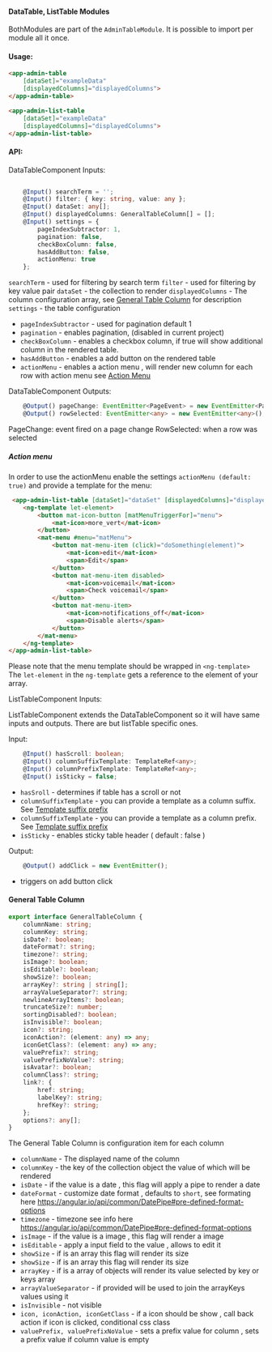 #### DataTable, ListTable Modules

BothModules are part of the `AdminTableModule`.
It is possible to import per module all it once.

#### Usage: 

```html
<app-admin-table 
    [dataSet]="exampleData" 
    [displayedColumns]="displayedColumns">
</app-admin-table>

<app-admin-list-table 
    [dataSet]="exampleData" 
    [displayedColumns]="displayedColumns">
</app-admin-list-table>

```

#### API: 

DataTableComponent Inputs: 

```typescript

    @Input() searchTerm = '';
    @Input() filter: { key: string, value: any };
    @Input() dataSet: any[];
    @Input() displayedColumns: GeneralTableColumn[] = [];
    @Input() settings = {
        pageIndexSubtractor: 1,
        pagination: false,
        checkBoxColumn: false,
        hasAddButton: false,
        actionMenu: true
    };
```

`searchTerm` - used for filtering by search term
`filter` - used for filtering by key value pair
`dataSet` - the collection to render
`displayedColumns` - The column configuration array, see [General Table Column](#gerneral-table-column) for description
`settings` - the table configuration
 - `pageIndexSubtractor` - used for pagination default 1
 - `pagination` - enables pagination, (disabled in current project)
 - `checkBoxColumn` - enables a checkbox column, if true will show additional column in the rendered table.
 - `hasAddButton` - enables a add button on the rendered table
 - `actionMenu` - enables a action menu , will render new column for each row with action menu see [Action Menu](#action-menu)
 
DataTableComponent Outputs: 

```typescript
    @Output() pageChange: EventEmitter<PageEvent> = new EventEmitter<PageEvent>();
    @Output() rowSelected: EventEmitter<any> = new EventEmitter<any>();
```

PageChange: event fired on a page change
RowSelected: when a row was selected

##### Action menu

In order to use the actionMenu enable the settings `actionMenu (default: true)`  and provide a template for the menu:

```html
 <app-admin-list-table [dataSet]="dataSet" [displayedColumns]="displayedColumns">
    <ng-template let-element>
        <button mat-icon-button [matMenuTriggerFor]="menu">
            <mat-icon>more_vert</mat-icon>
        </button>
        <mat-menu #menu="matMenu">
            <button mat-menu-item (click)="doSomething(element)">
                <mat-icon>edit</mat-icon>
                <span>Edit</span>
            </button>
            <button mat-menu-item disabled>
                <mat-icon>voicemail</mat-icon>
                <span>Check voicemail</span>
            </button>
            <button mat-menu-item>
                <mat-icon>notifications_off</mat-icon>
                <span>Disable alerts</span>
            </button>
        </mat-menu>
    </ng-template>
</app-admin-list-table>

```
Please note that the menu template should be wrapped in `<ng-template>`
The `let-element` in the `ng-template` gets a reference to the element of your array.

ListTableComponent Inputs: 

ListTableComponent extends the DataTableComponent so it will have same inputs and outputs.
There are but listTable specific ones. 

Input:

```typescript
    @Input() hasScroll: boolean;
    @Input() columnSuffixTemplate: TemplateRef<any>;
    @Input() columnPrefixTemplate: TemplateRef<any>;
    @Input() isSticky = false;
```

- `hasSroll` - determines if table has a scroll or not
- `columnSuffixTemplate` - you can provide a template as a column suffix. See [Template suffix prefix](#template-suffix-prefix)
- `columnSuffixTemplate` - you can provide a template as a column prefix. See [Template suffix prefix](#template-suffix-prefix)
- `isSticky` - enables sticky table header ( default : false )

Output:

```typescript
    @Output() addClick = new EventEmitter();
```

- triggers on add button click


#### General Table Column

```typescript
export interface GeneralTableColumn {
    columnName: string;
    columnKey: string;
    isDate?: boolean;
    dateFormat?: string;
    timezone?: string;
    isImage?: boolean;
    isEditable?: boolean;
    showSize?: boolean;
    arrayKey?: string | string[];
    arrayValueSeparator?: string;
    newlineArrayItems?: boolean;
    truncateSize?: number;
    sortingDisabled?: boolean;
    isInvisible?: boolean;
    icon?: string;
    iconAction?: (element: any) => any;
    iconGetClass?: (element: any) => any;
    valuePrefix?: string;
    valuePrefixNoValue?: string;
    isAvatar?: boolean;
    columnClass?: string;
    link?: {
        href: string;
        labelKey?: string;
        hrefKey?: string;
    };
    options?: any[];
}

```

The General Table Column is configuration item for each column

- `columnName` - The displayed name of the column
- `columnKey` - the key of the collection object the value of which will be rendered
- `isDate` - if the value is a date , this flag will apply a pipe to render a date
- `dateFormat` - customize date format , defaults to `short`, see formating here https://angular.io/api/common/DatePipe#pre-defined-format-options 
- `timezone` - timezone see info here https://angular.io/api/common/DatePipe#pre-defined-format-options 
- `isImage` - if the value is a image , this flag will render a image
- `isEditable` - apply a input field to the value , allows to edit it
- `showSize` - if is an array this flag will render its size
- `showSize` - if is an array this flag will render its size
- `arrayKey` - if is a array of objects will render its value selected by key or keys array
- `arrayValueSeparator` - if provided will be used to join the arrayKeys values using it
- `isInvisible` - not visible 
- `icon, iconAction, iconGetClass` - if a icon should be show , call back action if icon is clicked, conditional css class
- `valuePrefix, valuePrefixNoValue` - sets a prefix value for column , sets a prefix value if column value is empty
